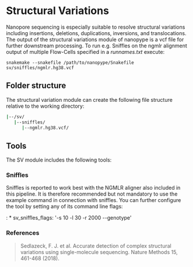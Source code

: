 # Structural Variations

Nanopore sequencing is especially suitable to resolve structural variations including insertions, deletions, duplications, inversions, and translocations. The output of the structural variations module of nanopype is a vcf file for further downstream processing. To run e.g. Sniffles on the ngmlr alignment output of multiple Flow-Cells specified in a *runnames.txt* execute:

    snakemake --snakefile /path/to/nanopype/Snakefile sv/sniffles/ngmlr.hg38.vcf

## Folder structure

The structural variation module can create the following file structure relative to the working directory:

```sh
|--/sv/
   |--sniffles/
      |--ngmlr.hg38.vcf/
```

## Tools
The SV module includes the following tools:

### Sniffles

Sniffles is reported to work best with the NGMLR aligner also included in this pipeline. It is therefore recommended but not mandatory to use the example command in connection with sniffles. You can further configure the tool by setting any of its command line flags:

:   * sv_sniffles_flags: '-s 10 -l 30 -r 2000 --genotype'

### References

> Sedlazeck, F. J. et al. Accurate detection of complex structural variations using single-molecule sequencing. Nature Methods 15, 461-468 (2018).

